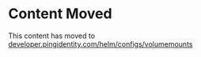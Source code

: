 # Content Moved

This content has moved to [developer.pingidentity.com/helm/configs/volumemounts](https://developer.pingidentity.com/helm/configs/volumemounts.html)
